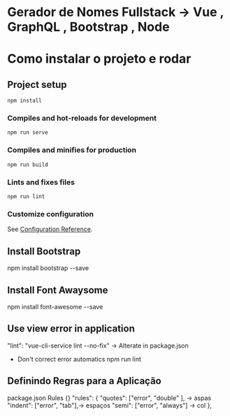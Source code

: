 # Gerador de Nomes Fullstack -> Vue , GraphQL , Bootstrap , Node 

# Como instalar o projeto e rodar 

## Project setup
```
npm install
```

### Compiles and hot-reloads for development
```
npm run serve
```

### Compiles and minifies for production
```
npm run build
```

### Lints and fixes files
```
npm run lint
```

### Customize configuration
See [Configuration Reference](https://cli.vuejs.org/config/).

## Install Bootstrap 
npm install bootstrap --save 

## Install Font Awaysome 
npm install font-awesome --save 

## Use view error in application 
"lint": "vue-cli-service lint --no-fix" -> Alterate in package.json 
* Don't correct error automatics 
npm run lint

## Definindo Regras para a Aplicação 
package.json Rules {}
"rules": {
      "quotes": ["error", "double" ], -> aspas 
      "indent": ["error", "tab"],-> espaços
      "semi": ["error", "always"] -> col
    },



